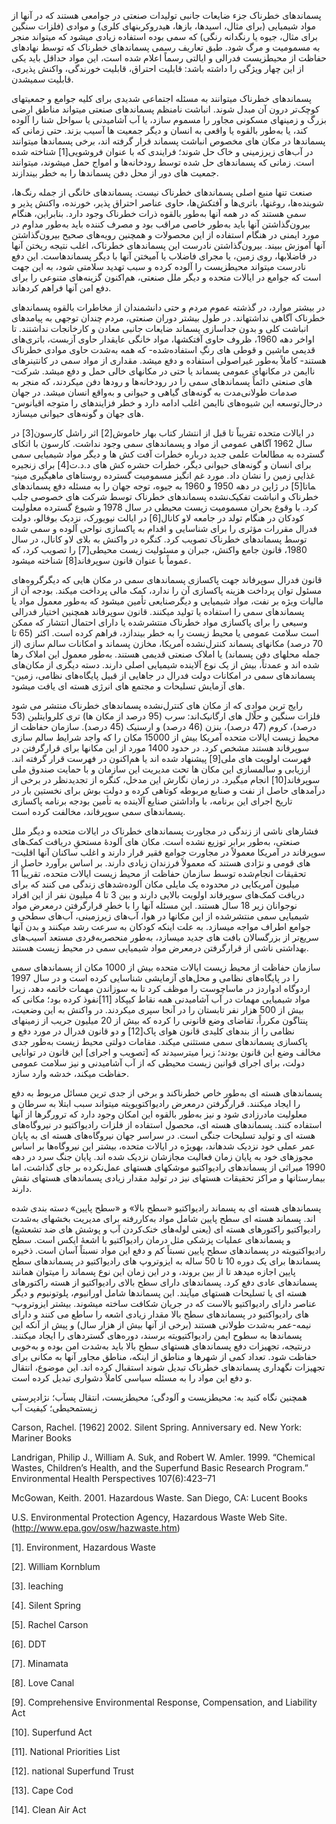   پسماندهای خطرناک جزء ضایعات جانبی تولیدات صنعتی در جوامعی هستند که در آنها از مواد شیمیایی (برای مثال، اسیدها، باز­ها، هیدروکربن­های کلری) و موادی (فلزات سنگین برای مثال، جیوه یا رنگدانه رنگی) که سمی بوده استفاده زیادی می­شود که می­تواند منجر به مسمومیت و مرگ شود. طبق تعاریف رسمی پسماندهای خطرناک که توسط نهادهای حفاظت از محیط­زیست فدرالی و ایالتی رسماً اعلام شده است، این مواد حداقل باید یکی از این چهار ویژگی را داشته باشد: قابلیت احتراق، قابلیت خورندگی، واکنش­ پذیری، قابلیت سمی­شدن.

پسماندهای خطرناک می­توانند به مسئله اجتماعی شدیدی برای کلیه جوامع و جمعیت­های کوچک‌تر درون آن مبدل شوند. انباشت نامنظم پسماندهای صنعتی می­تواند مناطق ارضی بزرگ و زمین­های مسکونی مجاور را مسموم سازد، یا آب آشامیدنی یا سواحل شنا را آلوده کند، یا به‌طور بالقوه یا واقعی به انسان و دیگر جمعیت ­ها آسیب بزند. حتی زمانی که پسماند­ها در مکان ­های مخصوص انباشت پسماند قرار گرفته اند، برخی پسماند­ها می­توانند در آب‌های زیرزمینی و خاک حل شوند؛ فرایندی که با عنوان فروشویی[1] شناخته شده است. زمانی که پسماندهای حل­ شده توسط رودخانه‌ها و امواج حمل می­شوند، می­توانند جمعیت­ های دور از محل دفن پسماند­ها را به خطر بیندازند.

صنعت تنها منبع اصلی پسماندهای خطرناک نیست. پسماندهای خانگی از جمله رنگ‌ها، شوینده‌ها، روغن­ها، باتری‌ها و آفت­کش‌ها، حاوی عناصر احتراق ­پذیر، خورنده، واکنش ­پذیر و سمی هستند که در همه آنها به‌طور بالقوه ذرات خطرناک وجود دارد. بنابراین، هنگام بیرون‌گذاشتن آنها باید به‌طور خاصی مراقب بود و مصرف­ کننده باید به‌طور مداوم در مورد ایمنی در هنگام استفاده از این محصولات و همچنین رویه‌های صحیح بیرون‌گذاشتن آنها آموزش ببیند. بیرون‌گذاشتن نادرست این پسماندهای خطرناک، اغلب نتیجه ریختن آنها در فاضلاب­ها، روی زمین، یا مجرای فاضلاب یا آمیختن آنها با دیگر پسماند­هاست. این دفع نادرست می­تواند محیط­زیست را آلوده کرده و سبب تهدید سلامتی شود، به این جهت است که جوامع در ایالات متحده و دیگر ملل صنعتی، هم‌اکنون گزینه‌های متنوعی را برای دفع امن آنها فراهم کرده­اند.

در بیشتر موارد، در گذشته عموم مردم و حتی دانشمندان از مخاطرات بالقوه پسماندهای خطرناک آگاهی نداشته­اند. در طول بیشتر دوران صنعتی، مردم چندان توجهی به پیامدهای انباشت کلی و بدون جداسازی پسماند ضایعات جانبی معادن و کارخانجات نداشتند. تا اواخر دهه 1960، ظروف حاوی آفت­کش­ها، مواد خانگی عایق­دار حاوی آزبست، باتری‌های قدیمی ماشین و قوطی­ های رنگِ استفاده‌شده- که همه به‌شدت حاوی موادی خطرناک هستند- کاملاً به‌طور غیراصولی استفاده و دفع می­شد. مقداری از مواد سمی در کانتینرهای ناایمن در مکان­های عمومی پسماند یا حتی در مکان­های خالی حمل و دفع می­شد. شرکت­ های صنعتی دائماً پسماند­های سمی را در رودخانه‌ها و رودها دفن می­کردند، که منجر به صدمات طولانی‌مدت به گونه‌های گیاهی و حیوانی و به‌واقع انسان می­شد. در جهان درحال‌توسعه این شیوه‌های ناایمن اغلب ادامه دارد و خطر فزاینده­ای را متوجه اقیانوس­ های جهان و گونه‌های حیوانی می­سازد.

در ایالات متحده تقریباً تا قبل از انتشار کتاب بهار خاموش[2] اثر راشل کارسون[3] در سال 1962 آگاهی عمومی از مواد و پسماندهای سمی وجود نداشت. کارسون با اتکای گسترده به مطالعات علمی جدید درباره خطرات آفت­ کش­ ها و دیگر مواد شیمیایی سمی برای انسان و گونه‌های حیوانی دیگر، خطرات حشره­ کش ­های د.د.ت[4] برای زنجیره غذایی زمین را نشان داد. مورد غم­ انگیز مسمومیت گسترده روستاهای ماهیگیری مینی­ماتا[5] در ژاپن در دهه 1950 و 1960 به جیوه، توجه جهان را به مسئله دفع پسماندهای خطرناک و انباشت تفکیک‌نشده پسماندهای خطرناک توسط شرکت ­های خصوصی جلب کرد. با وقوع بحران مسمومیت زیست­ محیطی در سال 1978 و شیوع گسترده معلولیت کودکان در هنگام تولد در جامعه لاو کانال[6] در ایالت نیویورک، نزدیک بوفالو، دولت فدرال مقررات مؤثری را برای شناسایی و اقدام به پاکسازی نواحی آلوده و سمی ­شده توسط پسماند­های خطرناک تصویب کرد. کنگره در واکنش به بلای لاو کانال، در سال 1980، قانون جامع واکنش، جبران و مسئولیت زیست­ محیطی[7] را تصویب کرد، که عموماً با عنوان قانون سوپرفاند[8] شناخته می­شود.

 قانون فدرال سوپرفاند جهت پاکسازی پسماندهای سمی در مکان­ هایی که دیگرگروه‌های مسئول توان پرداخت هزینه پاکسازی آن را ندارد، کمک مالی پرداخت می­کند. بودجه آن از مالیات ویژه بر نفت، مواد شیمیایی و دیگرصنایعی تأمین می­شود که به‌طور معمول مواد یا پسماندهای سمی را استفاده یا تولید می­کنند. قانون سوپرفاند همچنین اختیار فدرالی وسیعی را برای پاکسازی مواد خطرناک منتشرشده یا دارای احتمال انتشار که ممکن است سلامت عمومی یا محیط زیست را به خطر بیندازد، فراهم کرده است. اکثر (65 تا 70 درصد) مکان­های پسماند کنترل‌نشده آمریکا، مخازن پسماند و امکانات سالم­ سازی (از جمله محل­های دفن پسماند) یا املاک صنعتی قدیمی هستند. به‌طور معمول این املاک رها شده ­اند و عمدتاً، بیش از یک نوع آلاینده شیمیایی اصلی دارند. دسته دیگری از مکان‌های پسماندهای سمی در امکانات دولت فدرال در جاهایی از قبیل پایگاه‌های نظامی، زمین­ های آزمایش تسلیحات و مجتمع­ های انرژی هسته ­ای یافت می­شود.

رایج ­ترین موادی که از مکان­ های کنترل‌نشده پسماندهای خطرناک منتشر می­ شود فلزات سنگین و حلّال­ های ارگانیک‌اند: سرب (95 درصد از مکان­ ها) تری کلروایتلین (53 درصد)، کروم (47 درصد)، بنزن (46 درصد) و ارسنیک (45 درصد). سازمان حفاظت از محیط زیست ایالات متحده آمریکا بیش از 15000 مکان را که واجد شرایط سالم­ سازی سوپرفاند هستند مشخص کرد. در حدود 1400 مورد از این مکان­ها برای قرارگرفتن در فهرست اولویت­ های ملی[9] پیشنهاد شده ­اند یا هم‌اکنون در فهرست قرار گرفته ­اند. ارزیابی و سالم­سازی این مکان­ ها تحت مدیریت این سازمان و با حمایت صندوق ملی سوپرفاند[10] انجام می­گیرد. در زمان نگارش این مدخل، کنگره از تجدیدنظر در برخی از درآمدهای حاصل از نفت و صنایع مربوطه کوتاهی کرده و دولت بوش برای نخستین ­بار در تاریخ اجرای این برنامه، با واداشتن صنایع آلاینده به تأمین بودجه برنامه پاکسازی پسماندهای سمی سوپرفاند، مخالفت کرده است.

 فشارهای ناشی از زندگی در مجاورت پسماندهای خطرناک در ایالات متحده و دیگر ملل صنعتی، به‌طور برابر توزیع نشده است. مکان­ های آلود­ۀ مستحقِ دریافت کمک‌های سوپرفاند در آمریکا معمولاً در مجاورت جوامع فقیر قرار دارند و اغلب ساکنان آنها اقلیت­ های قومی و نژادی هستند که معمولاً فرزندان زیادی دارند. بر اساس برآورد حاصل از تحقیقات انجام‌شده توسط سازمان حفاظت از محیط­ زیست ایالات متحده، تقریباً 11 میلیون آمریکایی در محدوده یک مایلی مکان آلوده‌شده­ای زندگی می­ کنند که برای دریافت کمک‌های سوپرفاند اولویت بالایی دارند و بین 3 تا 4 میلیون نفر از این افراد نوجوانان زیر 18 سال هستند. این مسئله آنها را با خطرِ قرارگرفتن درمعرض مواد شیمیایی سمی منتشرشده از این مکان­ها در هوا، آب‌های زیرزمینی، آب‌های سطحی و جوامع اطراف مواجه می­سازد. به علت اینکه کودکان به سرعت رشد می­کنند و بدن آنها سریع‌تر از بزرگسالان بافت­ های جدید می­سازد، به‌طور منحصر‌به‌فردی مستعد آسیب‌های بهداشتی ناشی از قرارگرفتن درمعرض مواد شیمیایی سمی در محیط­ زیست هستند.

سازمان حفاظت از محیط­ زیست ایالات متحده بیش از 1000 مکان از پسماندهای سمی را در پایگاه‌های نظامی و محل‌های آزمایشی شناسایی کرده است و در سال 1997 اردوگاه ادواردز در ماساچوست را موظف کرد تا به سوزاندن مهمات خاتمه دهد، زیرا مواد شیمیایی مهمات در آب آشامیدنی همه نقاط کیپ­کاد [11]نفوذ کرده بود؛ مکانی که بیش از 500 هزار نفر تابستان را در آنجا سپری می­کردند. در واکنش به این وضعیت، پنتاگون مکرراً، تقاضای وضع قانونی را کرده که بیش از 20 میلیون جریب از زمین­های نظامی را از بندهای کلیدی قانون هوای پاک[12] و دو قانون فدرال در مورد دفع و پاکسازی پسماند­های سمی مستثنی می­کند. مقامات دولتی محیط زیست به‌طور جدی مخالف وضع این قانون بودند؛ زیرا می­ترسیدند که [تصویب و اجرای] این قانون در توانایی دولت­، برای اجرای قوانین زیست ­محیطی که از آب آشامیدنی و نیز سلامت عمومی حفاظت می­کند، خدشه وارد سازد.

پسماندهای هسته­ ای به‌طور خاص خطرناکند و برخی از جدی­ ترین مسائل مربوط به دفع را ایجاد می­کنند. قرارگرفتن درمعرض رادیواکتویویته می­تواند سبب ابتلا به سرطان و معلولیت مادرزادی شود و نیز به‌طور بالقوه این امکان وجود دارد که ترورگرها از آنها استفاده کنند. پسماندهای هسته ­ای، محصول استفاده از فلزات رادیواکتیو در نیروگاه‌های هسته­ ای و تولید تسلیحات جنگی است. در سراسر جهان نیروگاه‌های هسته­ ای به پایان عمر عملی خود نزدیک شده­اند، به­ویژه در ایالات متحده، بیشتر این نیروگاه‌ها بر اساس مجوزهای خود به پایان زمان فعالیت مجازشان نزدیک شده­ اند. پایان جنگ سرد در دهه 1990 میراثی از پسماندهای رادیواکتیو موشک­های هسته­ای عمل‌نکرده بر جای گذاشت، اما بیمارستان­ها و مراکز تحقیقات هسته­ای نیز در تولید مقدار زیادی پسماندهای هسته­ای نقش دارند.

پسماندهای هسته­ ای به پسماند رادیواکتیو «سطح بالا» و «سطح پایین» دسته­ بندی شده ­اند. پسماند هسته ­ای سطح پایین شامل مواد به‌کاررفته برای مدیریت بخش­های به‌شدت رادیواکتیو راکتورهای هسته ­ای (یعنی لوله‌های خنک‌کردن آب و پوشش­ های ضد تشعشع) و پسماندهای عملیات پزشکی مثل درمان رادیواکتیو با اشعۀ ایکس است. سطح رادیواکتیویته در پسماند­های سطح پایین نسبتاً کم و دفع این مواد نسبتاً آسان است. ذخیره پسماند­ها برای یک دوره 10 تا 50 ساله به ایزوتروپ­ های رادیواکتیو در پسماندهای سطح پایین اجازه می­دهد تا از بین بروند، و در این زمان این نوع پسماند را می­توان همانند پسماندهای عادی دفع کرد. پسماندهای دارای سطح بالای رادیواکتیو از هسته راکتورهای هسته­ ای یا تسلیحات هسته­ای می­آیند. این پسماندها شامل اورانیوم، پلوتونیوم و دیگر عناصر دارای رادیواکتیو بالاست که در جریان شکافت ساخته می­شوند. بیشتر ایزوتروپ­ های رادیواکتیو در پسماندهای سطح بالا مقدار زیادی اشعه را ساطع می­ کنند و دارای نیمه-عمر به‌شدت طولانی هستند (برخی از آنها بیش از هزار سال) و پیش از آنکه این پسماندها به سطوح ایمن رادیواکتیویته برسند، دوره‌های گسترده­ای را ایجاد می­کنند. درنتیجه، تجهیزات دفع پسماندهای هسته­ای سطح بالا باید به‌شدت امن بوده و به‌خوبی حفاظت شود. تعداد کمی از شهرها و مناطق از اینکه، مناطق مجاور آنها به مکانی برای تجهیزات نگهداری پسماندهای خطرناک تبدیل شوند استقبال کرده ­اند. این موضوع، انتقال و دفع این مواد را به مسئله سیاسی کاملاً دشواری تبدیل کرده است.

همچنین نگاه کنید به: محیط­زیست و آلودگی؛ محیط­زیست، انتقال پس­آب؛ نژادپرستی زیست­محیطی؛ کیفیت آب 

 

Carson, Rachel. [1962] 2002. Silent Spring. Anniversary ed. New York: Mariner Books

Landrigan, Philip J., William A. Suk, and Robert W. Amler. 1999. “Chemical Wastes, Children’s Health, and the Superfund Basic Research Program.” Environmental Health Perspectives 107(6):423–71

McGowan, Keith. 2001. Hazardous Waste. San Diego, CA: Lucent Books

U.S. Environmental Protection Agency, Hazardous Waste Web Site. (http://www.epa.gov/osw/hazwaste.htm)

 [1]. Environment, Hazardous Waste

[2]. William Kornblum

[3]. leaching

[4]. Silent Spring

[5]. Rachel Carson

 [6]. DDT

[7]. Minamata

[8]. Love Canal

[9]. Comprehensive Environmental Response, Compensation, and Liability Act

[10]. Superfund Act

[11]. National Priorities List

[12]. national Superfund Trust

 [13]. Cape Cod

[14]. Clean Air Act

 

 

 

 